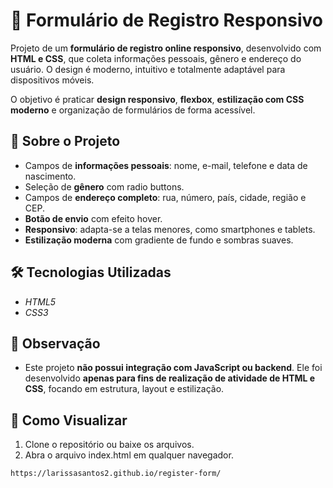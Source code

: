 # 📝 Formulário de Registro Responsivo

Projeto de um **formulário de registro online responsivo**, desenvolvido com **HTML e CSS**, que coleta informações pessoais, gênero e endereço do usuário. O design é moderno, intuitivo e totalmente adaptável para dispositivos móveis.

O objetivo é praticar **design responsivo**, **flexbox**, **estilização com CSS moderno** e organização de formulários de forma acessível.

## 📍 Sobre o Projeto  
- Campos de **informações pessoais**: nome, e-mail, telefone e data de nascimento.  
- Seleção de **gênero** com radio buttons.  
- Campos de **endereço completo**: rua, número, país, cidade, região e CEP.  
- **Botão de envio** com efeito hover.  
- **Responsivo**: adapta-se a telas menores, como smartphones e tablets.  
- **Estilização moderna** com gradiente de fundo e sombras suaves.

## 🛠 Tecnologias Utilizadas  
- *HTML5*  
- *CSS3*  

## 📌 Observação
- Este projeto **não possui integração com JavaScript ou backend**. Ele foi desenvolvido **apenas para fins de realização de atividade de HTML e CSS**, focando em estrutura, layout e estilização.


## 👀 Como Visualizar  
1. Clone o repositório ou baixe os arquivos.  
2. Abra o arquivo index.html em qualquer navegador.
   
```bash
https://larissasantos2.github.io/register-form/

